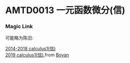 
# AMTD0013 一元函数微分(信)

### Magic Link

可能略为陈旧:

[2014-2018 calculus1(信)](https://github.com/Emanual20/Emanual20.github.io/tree/main/resources/grade-1/AMTD0013/)\
[2019 calculus1(信)](https://github.com/Emanual20/Emanual20.github.io/tree/main/resources/grade-1/AMTD0013/),from [Boyan](https://github.com/NKUSunBoyan)